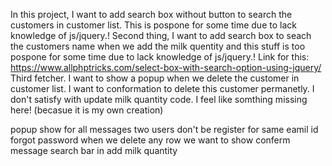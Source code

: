 In this project, I want to add search box without button to search the customers in customer list. This is pospone for some time due to lack knowledge  of js/jquery.!
Second thing, I want to add search box to seach the customers name when we add the milk quentity and this stuff is too pospone for some time due to lack knowledge of js/jquery.! Link for this: https://www.allphptricks.com/select-box-with-search-option-using-jquery/
Third fetcher. I want to show a popup when we delete the customer in customer list. I want to conformation to delete this customer permanetly.
I don't satisfy with update milk quantity code. I feel like somthing missing here! (becasue it is my own creation)

popup show for all messages
two users don't be register for same eamil id
forgot password
when we delete any row we want to show conferm message
search bar in add milk quantity